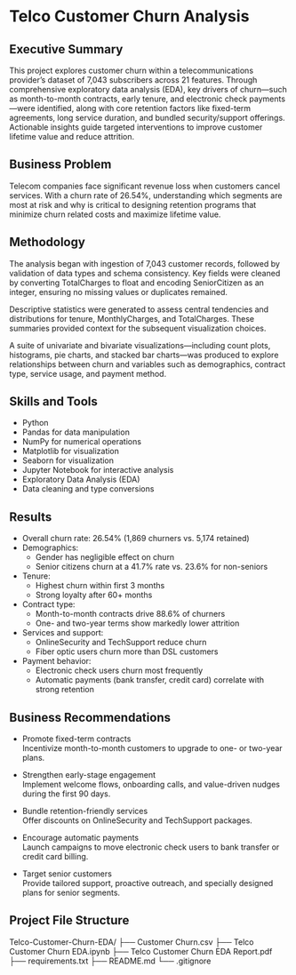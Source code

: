 # Telco Customer Churn Analysis

## Executive Summary
This project explores customer churn within a telecommunications provider’s dataset of 7,043 subscribers across 21 features. Through comprehensive exploratory data analysis (EDA), key drivers of churn—such as month-to-month contracts, early tenure, and electronic check payments—were identified, along with core retention factors like fixed-term agreements, long service duration, and bundled security/support offerings. Actionable insights guide targeted interventions to improve customer lifetime value and reduce attrition.

## Business Problem
Telecom companies face significant revenue loss when customers cancel services. With a churn rate of 26.54%, understanding which segments are most at risk and why is critical to designing retention programs that minimize churn related costs and maximize lifetime value.

## Methodology
The analysis began with ingestion of 7,043 customer records, followed by validation of data types and schema consistency. Key fields were cleaned by converting TotalCharges to float and encoding SeniorCitizen as an integer, ensuring no missing values or duplicates remained.

Descriptive statistics were generated to assess central tendencies and distributions for tenure, MonthlyCharges, and TotalCharges. These summaries provided context for the subsequent visualization choices.

A suite of univariate and bivariate visualizations—including count plots, histograms, pie charts, and stacked bar charts—was produced to explore relationships between churn and variables such as demographics, contract type, service usage, and payment method.

## Skills and Tools
- Python  
- Pandas for data manipulation  
- NumPy for numerical operations  
- Matplotlib for visualization  
- Seaborn for visualization  
- Jupyter Notebook for interactive analysis  
- Exploratory Data Analysis (EDA)  
- Data cleaning and type conversions  

## Results
- Overall churn rate: 26.54% (1,869 churners vs. 5,174 retained)  
- Demographics:  
  - Gender has negligible effect on churn  
  - Senior citizens churn at a 41.7% rate vs. 23.6% for non-seniors  
- Tenure:  
  - Highest churn within first 3 months  
  - Strong loyalty after 60+ months  
- Contract type:  
  - Month-to-month contracts drive 88.6% of churners  
  - One- and two-year terms show markedly lower attrition  
- Services and support:  
  - OnlineSecurity and TechSupport reduce churn  
  - Fiber optic users churn more than DSL customers  
- Payment behavior:  
  - Electronic check users churn most frequently  
  - Automatic payments (bank transfer, credit card) correlate with strong retention  

## Business Recommendations
- Promote fixed-term contracts  
  Incentivize month-to-month customers to upgrade to one- or two-year plans.

- Strengthen early-stage engagement  
  Implement welcome flows, onboarding calls, and value-driven nudges during the first 90 days.

- Bundle retention-friendly services  
  Offer discounts on OnlineSecurity and TechSupport packages.

- Encourage automatic payments  
  Launch campaigns to move electronic check users to bank transfer or credit card billing.

- Target senior customers  
  Provide tailored support, proactive outreach, and specially designed plans for senior segments.

## Project File Structure
Telco-Customer-Churn-EDA/ ├── Customer Churn.csv ├── Telco Customer Churn EDA.ipynb ├── Telco Customer Churn EDA Report.pdf ├── requirements.txt ├── README.md └── .gitignore

